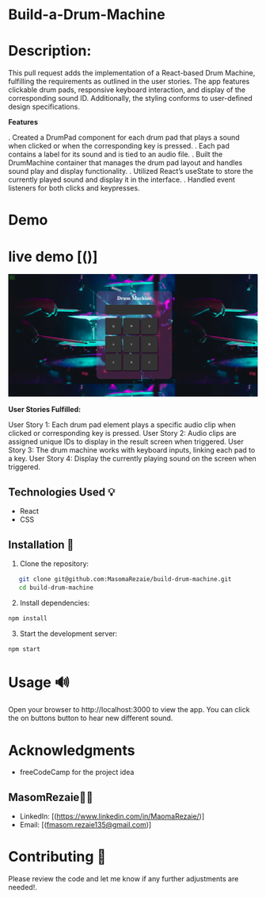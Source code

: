 # Build-a-Drum-Machine
# Description:
This pull request adds the implementation of a React-based Drum Machine, fulfilling the requirements as outlined in the user stories. The app features clickable drum pads, responsive keyboard interaction, and display of the corresponding sound ID. Additionally, the styling conforms to user-defined design specifications.

**Features**

 . Created a DrumPad component for each drum pad that plays a sound when clicked or when the corresponding key is pressed.
 . Each pad contains a label for its sound and is tied to an audio file.
 . Built the DrumMachine container that manages the drum pad layout and handles sound play and display functionality.
 . Utilized React’s useState to store the currently played sound and display it in the interface.
 . Handled event listeners for both clicks and keypresses.

# Demo
# live demo [()]
![Build a Drum Machine](./src/assess/Capture.PNG)

**User Stories Fulfilled:**

User Story 1: Each drum pad element plays a specific audio clip when clicked or corresponding key is pressed.
User Story 2: Audio clips are assigned unique IDs to display in the result screen when triggered.
User Story 3: The drum machine works with keyboard inputs, linking each pad to a key.
User Story 4: Display the currently playing sound on the screen when triggered.

## Technologies Used 💡

- React
- CSS

## Installation 🔧

1. Clone the repository:
```bash
   git clone git@github.com:MasomaRezaie/build-drum-machine.git
   cd build-drum-machine
```
2. Install dependencies:
```bash
npm install
```

3. Start the development server:
```bash 
npm start
```

# Usage 🔊
Open your browser to http://localhost:3000 to view the app. You can click the on buttons  button to hear new  different sound.

# Acknowledgments
- freeCodeCamp for the project idea



## MasomRezaie👩‍💻

- LinkedIn: [(https://www.linkedin.com/in/MaomaRezaie/)]
- Email:  [(fmasom.rezaie135@gmail.com)]


# Contributing 🙏
 Please review the code and let me know if any further adjustments are needed!.